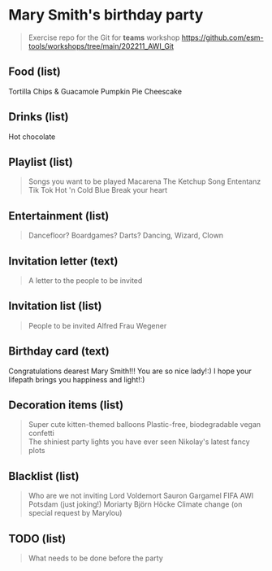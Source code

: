 # Mary Smith's birthday party
> Exercise repo for the Git for **teams** workshop https://github.com/esm-tools/workshops/tree/main/202211_AWI_Git

## Food (list)
Tortilla Chips & Guacamole 
Pumpkin Pie Cheescake

## Drinks (list)
Hot chocolate

## Playlist (list)
> Songs you want to be played
Macarena
The Ketchup Song
Ententanz
Tik Tok
Hot 'n Cold
Blue
Break your heart

## Entertainment (list)
> Dancefloor? Boardgames? Darts?
Dancing, Wizard, Clown

## Invitation letter (text)
> A letter to the people to be invited


## Invitation list (list)
> People to be invited
Alfred
Frau Wegener


## Birthday card (text)
Congratulations dearest Mary Smith!!!
You are so nice lady!:) I hope your lifepath brings you happiness and light!:) 

## Decoration items (list)
> Super cute kitten-themed balloons
> Plastic-free, biodegradable vegan confetti  
> The shiniest party lights you have ever seen
> Nikolay's latest fancy plots 

## Blacklist (list)
> Who are we not inviting
> Lord Voldemort
> Sauron
> Gargamel
> FIFA
> AWI Potsdam (just joking!)
> Moriarty
> Björn Höcke
> Climate change (on special request by Marylou)

## TODO (list)
> What needs to be done before the party


